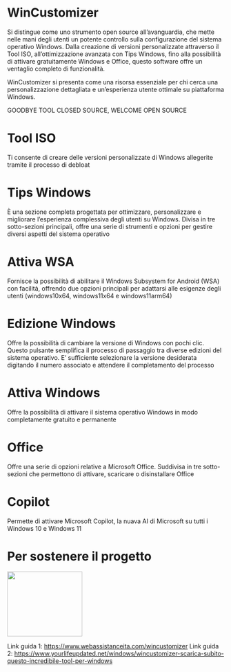 #  WinCustomizer 
Si distingue come uno strumento open source all’avanguardia, che mette nelle mani degli utenti un potente controllo sulla configurazione del sistema operativo Windows. Dalla creazione di versioni personalizzate attraverso il Tool ISO, all’ottimizzazione avanzata con Tips Windows, fino alla possibilità di attivare gratuitamente Windows e Office, questo software offre un ventaglio completo di funzionalità.

WinCustomizer si presenta come una risorsa essenziale per chi cerca una personalizzazione dettagliata e un’esperienza utente ottimale su piattaforma Windows.

GOODBYE TOOL CLOSED SOURCE, WELCOME OPEN SOURCE

# Tool ISO
Ti consente di creare delle versioni personalizzate di Windows allegerite tramite il processo di debloat

# Tips Windows
È una sezione completa progettata per ottimizzare, personalizzare e migliorare l’esperienza complessiva degli utenti su Windows. Divisa in tre sotto-sezioni principali, offre una serie di strumenti e opzioni per gestire diversi aspetti del sistema operativo

# Attiva WSA 
Fornisce la possibilità di abilitare il Windows Subsystem for Android (WSA) con facilità, offrendo due opzioni principali per adattarsi alle esigenze degli utenti (windows10x64, windows11x64 e windows11arm64)

# Edizione Windows
Offre la possibilità di cambiare la versione di Windows con pochi clic. Questo pulsante semplifica il processo di passaggio tra diverse edizioni del sistema operativo. E’ sufficiente selezionare la versione desiderata digitando il numero associato e attendere il completamento del processo

# Attiva Windows
Offre la possibilità di attivare il sistema operativo Windows in modo completamente gratuito e permanente

# Office
Offre una serie di opzioni relative a Microsoft Office. Suddivisa in tre sotto-sezioni che permettono di attivare, scaricare o disinstallare Office

# Copilot
Permette di attivare Microsoft Copilot, la nuava AI di Microsoft su tutti i Windows 10 e Windows 11

# Per sostenere il progetto
<a href="https://ko-fi.com/wincustomizergui" target="_blank"><img src="https://external-content.duckduckgo.com/iu/?u=https%3A%2F%2Ftheme.zdassets.com%2Ftheme_assets%2F2141020%2F171bb773b32c4a72bcc2edfee4d01cbc00d8a004.png&f=1&nofb=1&ipt=fe86bcf46af3004f537ae8d8e050a0bb55beec08cc7564f3897c99b1fa43d72e&ipo=images" height="150" width="174"></a>

Link guida 1: https://www.webassistanceita.com/wincustomizer
Link guida 2: https://www.yourlifeupdated.net/windows/wincustomizer-scarica-subito-questo-incredibile-tool-per-windows
